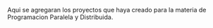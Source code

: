 Aqui se agregaran los proyectos que haya creado para la materia de Programacion Paralela y Distribuida.
